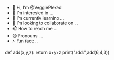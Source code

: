 - 👋 Hi, I’m @VeggiePlexed
- 👀 I’m interested in ...
- 🌱 I’m currently learning ...
- 💞️ I’m looking to collaborate on ...
- 📫 How to reach me ...
- 😄 Pronouns: ...
- ⚡ Fun fact: ...

<!---
VeggiePlexed/VeggiePlexed is a ✨ special ✨ repository because its `README.md` (this file) appears on your GitHub profile.
You can click the Preview link to take a look at your changes.
--->
def add(x,y,z):
  return x+y+z
  print("add:",add(6,4,3))
  
